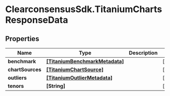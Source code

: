 # ClearconsensusSdk.TitaniumChartsResponseData

## Properties

Name | Type | Description | Notes
------------ | ------------- | ------------- | -------------
**benchmark** | [**[TitaniumBenchmarkMetadata]**](TitaniumBenchmarkMetadata.md) |  | [optional] 
**chartSources** | [**[TitaniumChartSource]**](TitaniumChartSource.md) |  | [optional] 
**outliers** | [**[TitaniumOutlierMetadata]**](TitaniumOutlierMetadata.md) |  | [optional] 
**tenors** | **[String]** |  | [optional] 


